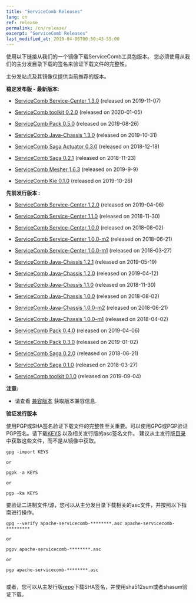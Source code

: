 ```yaml
---
title: "ServiceComb Releases"
lang: cn
ref: release
permalink: /cn/release/
excerpt: "ServiceComb Releases"
last_modified_at: 2019-04-06T00:50:43-55:00
---
```


使用以下链接从我们的一个镜像下载ServiceComb工具包版本。 您必须使用从我们的主分发目录下载的签名来验证下载文件的完整性。

主分发站点及其镜像仅提供当前推荐的版本。


**稳定发布版 - 最新版本:**

* [ServiceComb Service-Center 1.3.0](/cn/release/service-center-downloads/) (released on 2019-11-07)

* [ServiceComb toolkit 0.2.0](/cn/release/toolkit-downloads/) (released on 2020-01-05)

* [ServiceComb Pack 0.5.0](/cn/release/pack-downloads/) (released on 2019-08-26)

* [ServiceComb Java-Chassis 1.3.0](/cn/release/java-chassis-downloads/) (released on 2019-10-31)

* [ServiceComb Saga Actuator 0.3.0](/cn/release/saga-actuator-downloads/) (released on 2018-12-18)

* [ServiceComb Saga 0.2.1](/cn/release/saga-downloads/) (released on 2018-11-23)

* [ServiceComb Mesher 1.6.3](/cn/release/mesher-downloads/) (released on 2019-9-9)

* [ServiceComb Kie 0.1.0](/cn/release/kie-downloads/) (released on 2019-10-26)

**先前发行版本 :**

* [ServiceComb Service-Center 1.2.0](/cn/release/service-center-downloads/) (released on 2019-04-06)
* [ServiceComb Service-Center 1.1.0](/cn/release/service-center-downloads/) (released on 2018-11-30)
* [ServiceComb Service-Center 1.0.0](/cn/release/service-center-downloads/) (released on 2018-08-02)
* [ServiceComb Service-Center 1.0.0-m2](/cn/release/service-center-downloads/) (released on 2018-06-21)
* [ServiceComb Service-Center 1.0.0-m1](/cn/release/service-center-downloads/) (released on 2018-03-27)

* [ServiceComb Java-Chassis 1.2.1](/cn/release/java-chassis-downloads/) (released on 2019-05-19)
* [ServiceComb Java-Chassis 1.2.0](/cn/release/java-chassis-downloads/) (released on 2019-04-12)
* [ServiceComb Java-Chassis 1.1.0](/cn/release/java-chassis-downloads/) (released on 2018-11-30)
* [ServiceComb Java-Chassis 1.0.0](/cn/release/java-chassis-downloads/) (released on 2018-08-02)
* [ServiceComb Java-Chassis 1.0.0-m2](/cn/release/java-chassis-downloads/) (released on 2018-06-21)
* [ServiceComb Java-Chassis 1.0.0-m1](/cn/release/java-chassis-downloads/) (released on 2018-04-02)

* [ServiceComb Pack 0.4.0](/cn/release/pack-downloads/) (released on 2019-04-06)
* [ServiceComb Pack 0.3.0](/cn/release/pack-downloads/) (released on 2019-01-02)
* [ServiceComb Saga 0.2.0](/cn/release/saga-downloads/) (released on 2018-06-21)
* [ServiceComb Saga 0.1.0](/cn/release/saga-downloads/) (released on 2018-03-27)

* [ServiceComb toolkit 0.1.0](/cn/release/toolkit-downloads/) (released on 2019-09-04)

**注意:**
  - 请查看 [兼容版本](/cn/release/compatibleversion) 获取版本兼容信息.


**验证发行版本**

使用PGP或SHA签名验证下载文件的完整性至关重要。可以使用GPG或PGP验证PGP签名。请下载[KEYS](https://www.apache.org/dist/servicecomb/KEYS) 以及相关发行版的asc签名文件。 建议从主发行版[目录](https://www.apache.org/dist/servicecomb/) 中获取这些文件，而不是从镜像中获取。
 ```
 gpg -import KEYS

 or

 pgpk -a KEYS

 or

 pgp -ka KEYS

```

要验证二进制文件/源，您可以从主分发目录下载相关的asc文件，并按照以下指南进行操作。

```
gpg --verify apache-servicecomb-********.asc apache-servicecomb-*********

or

pgpv apache-servicecomb-********.asc

or

pgp apache-servicecomb-********.asc


```

或者，您可以从主发行版[repo](https://www.apache.org/dist/servicecomb/)下载SHA签名，并使用sha512sum或者shasum验证下载。
